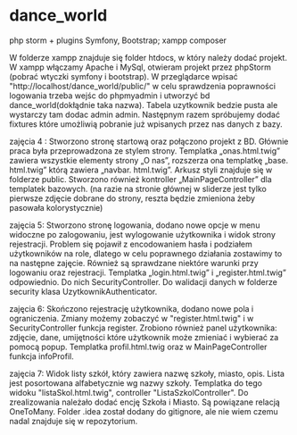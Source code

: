 # dance_world
php storm + plugins Symfony, Bootstrap; 
xampp
composer 

W folderze xampp znajduje się folder htdocs, w który należy dodać projekt. W xampp włączamy Apache i MySql, otwieram projekt przez phpStorm (pobrać wtyczki symfony i bootstrap). W przeglądarce wpisać "http://localhost/dance_world/public/" w celu sprawdzenia poprawności logowania trzeba wejśc do phpmyadmin i utworzyć bd dance_world(dokłądnie taka nazwa). Tabela uzytkownik bedzie pusta ale wystarczy tam dodac admin admin. Następnym razem spróbujemy dodać fixtures które umożliwią pobranie już wpisanych przez nas danych z bazy.

zajęcia 4 : Stworzono stronę startową oraz połączono projekt z BD. Głównie praca była przeprowadzona ze stylem strony. Templatka „onas.html.twig” zawiera wszystkie elementy strony „O nas”, rozszerza ona templatkę „base. html.twig” którą zawiera „navbar. html.twig”. Arkusz styli znajduje się w folderze public. Stworzono również kontroller  „MainPageController” dla templatek bazowych. (na razie na stronie głównej w sliderze jest tylko pierwsze zdjęcie dobrane do strony, reszta będzie zmieniona żeby pasowała kolorystycznie)

zajęcia 5: Stworzono stronę logowania, dodano nowe opcje w menu widoczne po zalogowaniu, jest wylogowanie użytkownika i widok strony rejestracji. Problem się pojawił z encodowaniem hasła i podziałem użytkowników na role, dlatego w celu poprawnego działania zostawimy to na następne zajęcie. Również są sprawdzane niektóre warunki przy logowaniu oraz rejestracji. Templatka „login.html.twig” i „register.html.twig” odpowiednio. Do nich SecurityController. Do walidacji danych w folderze security klasa UzytkownikAuthenticator.

zajęcia 6: Skończono rejestrację użytkownika, dodano nowe pola i ograniczenia. Zmiany możemy zobaczyć w "register.html.twig" i w SecurityController funkcja register. Zrobiono również panel użytkownika: zdjęcie, dane, umijętności które użytkownik może zmieniać i wybierać za pomocą popup. Templatka profil.html.twig oraz w MainPageController funkcja infoProfil.

zajęcia 7: Widok listy szkół, który zawiera nazwę szkoły, miasto, opis. Lista jest posortowana alfabetycznie wg nazwy szkoły. Templatka do tego widoku "listaSkol.html.twig", controller "ListaSzkolController". Do zrealizowania należało dodać encję Szkoła i Miasto. Są powiązane relacją OneToMany. Folder .idea został dodany do gitignore, ale nie wiem czemu nadal znajduje się w repozytorium. 


